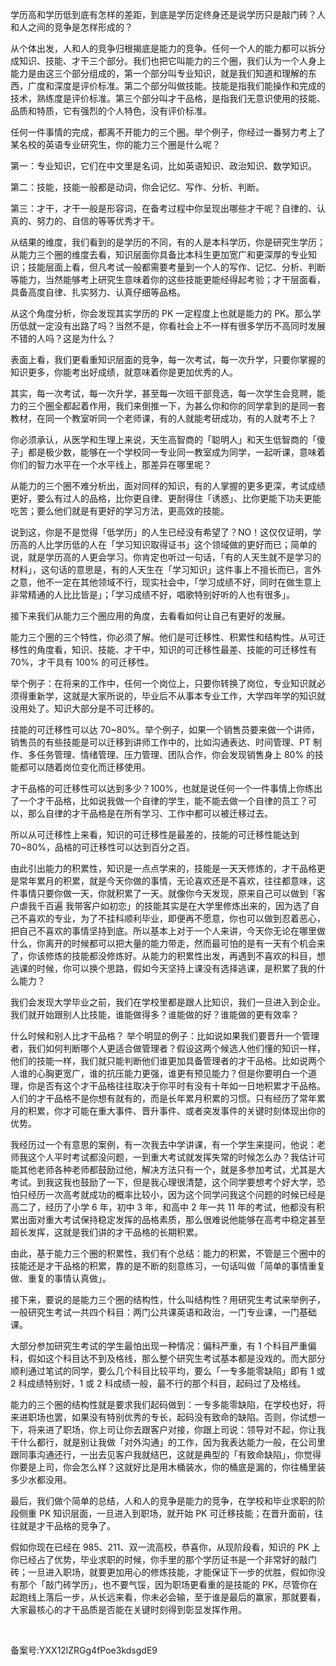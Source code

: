 学历高和学历低到底有怎样的差距，到底是学历定终身还是说学历只是敲门砖？人和人之间的竞争是怎样形成的？

从个体出发，人和人的竞争归根揭底是能力的竞争。任何一个人的能力都可以拆分成知识、技能、才干三个部分。我们也把它叫能力的三个圈，我们认为一个人身上能力是由这三个部分组成的，第一个部分叫专业知识，就是我们知道和理解的东西，广度和深度是评价标准。第二个部分叫做技能。技能是指我们能操作和完成的技术，熟练度是评价标准。第三个部分叫才干品格，是指我们无意识使用的技能、品质和特质，它有强烈的个人特色，没有评价标准。

任何一件事情的完成，都离不开能力的三个圈。举个例子，你经过一番努力考上了某名校的英语专业研究生，你的能力三个圈是什么呢？

第一：专业知识，它们在中文里是名词，比如英语知识、政治知识、数学知识。

第二：技能，技能一般都是动词，你会记忆、写作、分析、判断。

第三：才干，才干一般是形容词，在备考过程中你呈现出哪些才干呢？自律的、认真的、努力的、自信的等等优秀才干。

从结果的维度，我们看到的是学历的不同，有的人是本科学历，你是研究生学历；从能力三个圈的维度去看，知识层面你具备比本科生更加宽广和更深厚的专业知识；技能层面上看，但凡考试一般都需要考量到一个人的写作、记忆、分析、判断等能力，当然能够考上研究生意味着你的这些技能更能经得起考验；才干层面看，具备高度自律、扎实努力、认真仔细等品格。

从这个角度分析，你会发现其实学历的 PK 一定程度上也就是能力的 PK。那么学历低就一定没有出路了吗？当然不是，你看社会上不一样有很多学历不高同时发展不错的人吗？这是为什么？

表面上看，我们更看重知识层面的竞争，每一次考试，每一次升学，只要你掌握的知识更多，你能考出好成绩，就意味着你是更加优秀的人。

其实，每一次考试，每一次升学，甚至每一次班干部竞选，每一次学生会竞聘，能力的三个圈全都起着作用，我们来倒推一下，为甚么你和你的同学拿到的是同一套教材，在同一个教室听同一个老师课，有的人就能考研成功，有的人就考不上？

你必须承认，从医学和生理上来说，天生高智商的「聪明人」和天生低智商的「傻子」都是极少数，能够在一个学校同一专业同一教室成为同学，一起听课，意味着你们的智力水平在一个水平线上，那差异在哪里呢？

从能力的三个圈不难分析出，面对同样的知识，有的人掌握的更多更深，考试成绩更好，要么有过人的品格，比你更自律、更耐得住「诱惑」、比你更能下功夫更能吃苦；要么他们就是有更好的学习方法，更高效的技能。

说到这，你是不是觉得「低学历」的人生已经没有希望了？NO！这仅仅证明，学历高的人比学历低的人在「学习知识取得证书」这个领域做的更好而已；简单的说，就是学历高的人更会学习。你肯定也听过一句话，「有的人天生就不是学习的材料」，这句话的意思是，有的人天生在「学习知识」这件事上不擅长而已，言外之意，他不一定在其他领域不行，现实社会中，「学习成绩不好，同时在做生意上非常精通的人比比皆是」；「学习成绩不好，唱歌特别好听的人也有很多」。

接下来我们从能力三个圈应用的角度，去看看如何让自己有更好的发展。

能力三个圈的三个特性，你必须了解。他们是可迁移性、积累性和结构性。从可迁移性的角度看，知识、技能、才干中，知识的可迁移性最差、技能的可迁移性有 70\%，才干具有 100\% 的可迁移性。

举个例子：在将来的工作中，任何一个岗位上，只要你转换了岗位，专业知识就必须得重新学，这就是大家所说的，毕业后不从事本专业工作，大学四年学的知识就没用处了。知识大部分是不可迁移的。

技能的可迁移性可以达 70\~80\%。举个例子，如果一个销售员要来做一个讲师，销售员的有些技能是可以迁移到讲师工作中的，比如沟通表达、时间管理、PT 制作、多任务管理、情绪管理、压力管理、团队合作，你会发现销售身上 80\% 的技能都可以随着岗位变化而迁移使用。

才干品格的可迁移性可以达到多少？100\%，也就是说任何一个一件事情上你练出了一个才干品格，比如说我做一个自律的学生，能不能去做一个自律的员工？可以，那么自律的才干品格是在所有学习、工作中都可以被迁移过去。

所以从可迁移性上来看，知识的可迁移性是最差的，技能的可迁移性能达到 70\~80\%，品格的可迁移性可以达到百分之百。

由此引出能力的积累性，知识是一点点学来的，技能是一天天修炼的，才干品格更是常年累月的积累，就是今天你做的事情，无论喜欢还是不喜欢，往往都意味，这件事情只要你做一天，你就积累了一天。就像你今天发现，原来自己可以做到「客户虐我千百遍 我带客户如初恋」的技能其实是在大学里修炼出来的，因为选了自己不喜欢的专业，为了不挂科顺利毕业，即便再不愿意，你也可以做到忍着恶心，把自己不喜欢的事情坚持到底。所以基本上对于一个人来讲，今天你无论在哪里做什么，你离开的时候都可以把大量的能力带走，然而最可怕的是有一天有个机会来了，你该修炼的技能都没修炼好。从能力的积累性出发，再遇到不喜欢的科目，想逃课的时候，你可以换个思路，假如今天坚持上课没有选择逃课，是积累了我的什么能力？

我们会发现大学毕业之前，我们在学校里都是跟人比知识，我们一旦进入到企业。我们就开始跟别人比技能，谁能做得多？谁能做的好？谁能做的更有效率？

什么时候和别人比才干品格？ 举个明显的例子：比如说如果我们要晋升一个管理者，我们如何判断哪个人更适合做管理者？假设这两个候选人他们懂的知识一样，他们的技能一样，我们就只能判断他们谁更加具备管理者的才干品格。比如说两个人谁的心胸更宽广，谁的抗压能力更强，谁更有预见能力？但是你要明白一个道理，你是否有这个才干品格往往取决于你平时有没有十年如一日地积累才干品格。人们的才干品格不是你想有就有的，而是长年累月积累的习惯。只有经历了常年累月的积累，你才可能在重大事件、晋升事件、或者突发事件的关键时刻体现出你的优势。

我经历过一个有意思的案例，有一次我去中学讲课，有一个学生来提问，他说：老师我这个人平时考试都没问题，一到重大考试就发挥失常的时候怎么办？我估计可能其他老师各种老师都鼓励过他，解决方法只有一个，就是多参加考试，尤其是大考试。到我这我也鼓励了一下，但是我心理很清楚，这个同学要想考个好大学，恐怕只经历一次高考就成功的概率比较小，因为这个同学问我这个问题的时候已经是高二了，经历了小学 6 年，初中 3 年，和高中 2 年一共 11 年的考试，他都没有积累出面对重大考试保持稳定发挥的品格素质，那么很难说他能够在高考中稳定甚至超长发挥，这就是我们讲的才干品格的长期积累。

由此，基于能力三个圈的积累性，我们有个总结：能力的积累，不管是三个圈中的技能还是才干品格的积累，靠的是不断的刻意练习，一句话叫做「简单的事情重复做、重复的事情认真做」。

接下来，要说的是能力三个圈的结构性，什么叫结构性？用研究生考试来举例子，一般研究生考试一共四个科目：两门公共课英语和政治，一门专业课，一门基础课。

大部分参加研究生考试的学生最怕出现一种情况：偏科严重，有 1 个科目严重偏科，假如这个科目达不到及格线，那么整个研究生考试基本都是没戏的。而大部分顺利通过笔试的同学，要么几个科目比较平均，要么「一专多能零缺陷」即有 1 或 2 科成绩特别好，1 或 2 科成绩一般，最不行的那个科目，起码过了及格线。

能力的三个圈的结构性就是要求我们起码做到：一专多能零缺陷，在学校也好，将来进职场也罢，如果没有特别优秀的专长，起码没有致命的缺陷。否则，你试想一下，将来进了职场，你上司让你去跟客户对接，你跟上司说：领导对不起，你让我干什么都行，就是别让我做「对外沟通」的工作，因为我表达能力一般，在公司里跟同事沟通还行，一出去见客户我就结巴，这就是典型的「有致命缺陷」，你觉得你要是上司，你会怎么样？这就好比是用木桶装水，你的桶底是漏的，你往桶里装多少水都没用。

最后，我们做个简单的总结，人和人的竞争是能力的竞争，在学校和毕业求职的阶段侧重 PK 知识层面，一旦进入到职场，就开始 PK 可迁移技能；在晋升面前，往往就是才干品格的竞争了。

假如你现在已经在 985、211、双一流高校，恭喜你，从现阶段看，知识的 PK 上你已经占了优势，毕业求职的时候，你手里的那个学历证书是一个非常好的敲门砖；一旦进入职场，就要更加用心的修炼技能，才能保证下一步的优胜，假如你没有那个「敲门砖学历」，也不要气馁，因为职场更看重的是技能的 PK，尽管你在起跑线上落后一步，从长远来看，你未必会输，至于谁是最后的赢家，那就要看，大家最核心的才干品质是否能在关键时刻得到彰显发挥作用。

 

备案号:YXX12lZRGg4fPoe3kdsgdE9